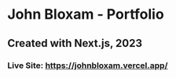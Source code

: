 # John Bloxam - Portfolio
## Created with Next.js, 2023
### Live Site: https://johnbloxam.vercel.app/